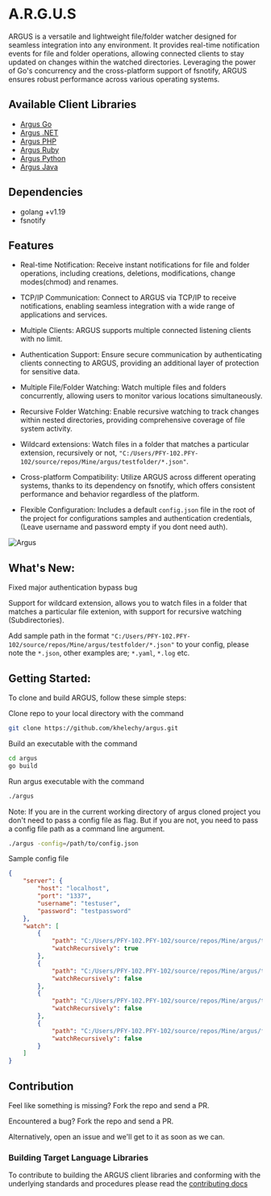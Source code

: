 # A.R.G.U.S

ARGUS is a versatile and lightweight file/folder watcher designed for seamless integration into any environment.
It provides real-time notification events for file and folder operations, allowing connected clients to stay updated on changes within the watched directories.
Leveraging the power of Go's concurrency and the cross-platform support of fsnotify, ARGUS ensures robust performance across various operating systems.

## Available Client Libraries

- [Argus Go](https://github.com/Khelechy/argus-go)
- [Argus .NET](https://github.com/Khelechy/argus-dotnet)
- [Argus PHP](https://github.com/Khelechy/argus-php)
- [Argus Ruby](https://github.com/Khelechy/argus-ruby)
- [Argus Python](https://github.com/jayjaychukwu/argus-python)
- [Argus Java](https://github.com/Oga-Emma/argus-java)

## Dependencies

- golang +v1.19
- fsnotify

## Features

- Real-time Notification: Receive instant notifications for file and folder operations, including creations, deletions, modifications, change modes(chmod) and renames.

- TCP/IP Communication: Connect to ARGUS via TCP/IP to receive notifications, enabling seamless integration with a wide range of applications and services.

- Multiple Clients: ARGUS supports multiple connected listening clients with no limit.

- Authentication Support: Ensure secure communication by authenticating clients connecting to ARGUS, providing an additional layer of protection for sensitive data.

- Multiple File/Folder Watching: Watch multiple files and folders concurrently, allowing users to monitor various locations simultaneously.

- Recursive Folder Watching: Enable recursive watching to track changes within nested directories, providing comprehensive coverage of file system activity.

- Wildcard extensions: Watch files in a folder that matches a particular extension, recursively or not, `"C:/Users/PFY-102.PFY-102/source/repos/Mine/argus/testfolder/*.json"`.

- Cross-platform Compatibility: Utilize ARGUS across different operating systems, thanks to its dependency on fsnotify, which offers consistent performance and behavior regardless of the platform.

- Flexible Configuration: Includes a default `config.json` file in the root of the project for configurations samples and authentication credentials, (Leave username and password empty if you dont need auth).

![Argus](https://i.ibb.co/JKB8Nsy/argusbg.png)

## What's New:

Fixed major authentication bypass bug

Support for wildcard extension, allows you to watch files in a folder that matches a particular file extenion, with support for recursive watching (Subdirectories). 

Add sample path in the format  `"C:/Users/PFY-102.PFY-102/source/repos/Mine/argus/testfolder/*.json"` to your config, please note the `*.json`, other examples are; `*.yaml`, `*.log` etc.

## Getting Started:

To clone and build ARGUS, follow these simple steps:

Clone repo to your local directory with the command

```sh
git clone https://github.com/khelechy/argus.git
```

Build an executable with the command

```sh
cd argus
go build
```

Run argus executable with the command

```sh
./argus
```

Note: If you are in the current working directory of argus cloned project you don't need to pass a config file as flag. But if you are not, you need to pass a config file path as a command line argument.

```sh
./argus -config=/path/to/config.json
```

Sample config file

```json
{
    "server": {
        "host": "localhost",
        "port": "1337",
        "username": "testuser",
        "password": "testpassword"
    },
    "watch": [
        {
            "path": "C:/Users/PFY-102.PFY-102/source/repos/Mine/argus/testfolder2",
            "watchRecursively": true
        },
        {
            "path": "C:/Users/PFY-102.PFY-102/source/repos/Mine/argus/testfolder",
            "watchRecursively": false
        },
        {
            "path": "C:/Users/PFY-102.PFY-102/source/repos/Mine/argus/testfolder/*.json",
            "watchRecursively": false
        },
        {
            "path": "C:/Users/PFY-102.PFY-102/source/repos/Mine/argus/file.txt",
            "watchRecursively": false
        }
    ]
}
```

## Contribution

Feel like something is missing? Fork the repo and send a PR.

Encountered a bug? Fork the repo and send a PR.

Alternatively, open an issue and we'll get to it as soon as we can.

### Building Target Language Libraries

To contribute to building the ARGUS client libraries and conforming with the underlying standards and procedures please read the [contributing docs](https://github.com/Khelechy/argus/blob/main/CONTRIBUTING.md)
